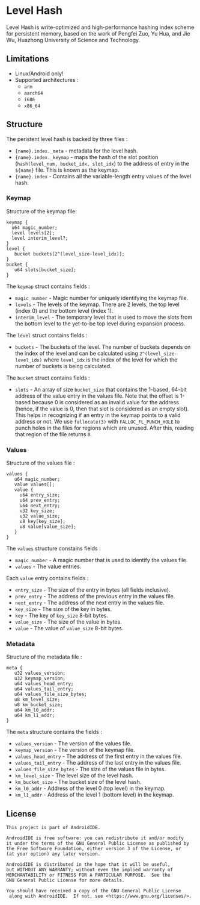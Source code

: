 # Level Hash

Level Hash is write-optimized and high-performance hashing index scheme for persistent memory, based on
the work of Pengfei Zuo, Yu Hua, and Jie Wu, Huazhong University of Science and Technology.

## Limitations

- Linux/Android only!
- Supported architectures :
  - `arm`
  - `aarch64`
  - `i686`
  - `x86_64`

## Structure

The peristent level hash is backed by three files :

- `{name}.index._meta` - metadata for the level hash.
- `{name}.index._keymap` - maps the hash of the slot position
   (`hash(level_num, bucket_idx, slot_idx`) to the address of entry in the
   `${name}` file. This is known as the keymap.
- `{name}.index` - Contains all the variable-length entry values of the level hash.

### Keymap

Structure of the keymap file:

```
keymap {
  u64 magic_number;
  level levels[2];
  level interim_level?;
}
level {
   bucket buckets[2^(level_size-level_idx)];
}
bucket {
   u64 slots[bucket_size];
}
```

The `keymap` struct contains fields :
- `magic_number` - Magic number for uniquely identifying the keymap file.
- `levels` - The levels of the keymap. There are 2 levels, the top level (index 0)
   and the bottom level (index 1).
- `interim_level` - The temporary level that is used to move the slots from
   the bottom level to the yet-to-be top level during expansion process.

The `level` struct contains fields :
- `buckets` - The buckets of the level. The number of buckets depends on the
   index of the level and can be calculated using `2^(level_size-level_idx)`
   where `level_idx` is the index of the level for which the number of buckets
   is being calculated.

The `bucket` struct contains fields :
- `slots` - An array of size `bucket_size` that contains the 1-based, 64-bit
   address of the value entry in the values file. Note that the offset is
   1-based because 0 is considered as an invalid value for the address (hence,
   if the value is 0, then that slot is considered as an empty slot). This
   helps in recognizing if an entry in the keymap points to a valid address
   or not. We use `fallocate(3)` with `FALLOC_FL_PUNCH_HOLE` to punch holes in
   the files for regions which are unused. After this, reading that region of
   the file returns `0`.


### Values

Structure of the values file :

```
values {
   u64 magic_number;
   value values[];
   value {
     u64 entry_size;
     u64 prev_entry;
     u64 next_entry;
     u32 key_size;
     u32 value_size;
     u8 key[key_size];
     u8 value[value_size];
   }
}
```

The `values` structure constains fields :
- `magic_number` - A magic number that is used to identify the values file.
- `values` - The value entries.

Each `value` entry contains fields :
- `entry_size` - The size of the entry in bytes (all fields inclusive).
- `prev_entry` - The address of the previous entry in the values file.
- `next_entry` - The address of the next entry in the values file.
- `key_size` - The size of the key in bytes.
- `key` - The key of `key_size` 8-bit bytes.
- `value_size` - The size of the value in bytes.
- `value` - The value of `value_size` 8-bit bytes.

### Metadata

Structure of the metadata file :

```
meta {
   u32 values_version;
   u32 keymap_version;
   u64 values_head_entry;
   u64 values_tail_entry;
   u64 values_file_size_bytes;
   u8 km_level_size;
   u8 km_bucket_size;
   u64 km_l0_addr;
   u64 km_l1_addr;
}
```

The `meta` structure contains the fields :
- `values_version` - The version of the values file.
- `keymap_version` - The version of the keymap file.
- `values_head_entry` - The address of the first entry in the values file.
- `values_tail_entry` - The address of the last entry in the values file.
- `values_file_size_bytes` - The size of the values file in bytes.
- `km_level_size` - The level size of the level hash.
- `km_bucket_size` - The bucket size of the level hash.
- `km_l0_addr` - Address of the level 0 (top level) in the keymap.
- `km_l1_addr` - Address of the level 1 (bottom level) in the keymap.

## License

```
This project is part of AndroidIDE.

AndroidIDE is free software: you can redistribute it and/or modify
it under the terms of the GNU General Public License as published by
the Free Software Foundation, either version 3 of the License, or
(at your option) any later version.

AndroidIDE is distributed in the hope that it will be useful,
but WITHOUT ANY WARRANTY; without even the implied warranty of
MERCHANTABILITY or FITNESS FOR A PARTICULAR PURPOSE.  See the
GNU General Public License for more details.

You should have received a copy of the GNU General Public License
 along with AndroidIDE.  If not, see <https://www.gnu.org/licenses/>.
```
